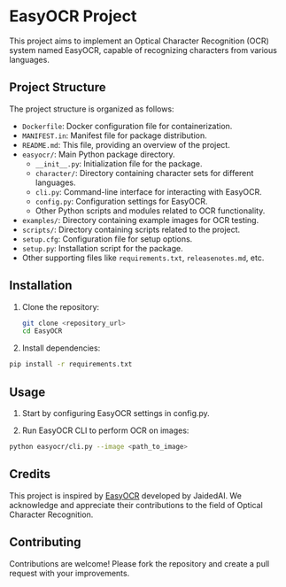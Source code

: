 # EasyOCR Project

This project aims to implement an Optical Character Recognition (OCR) system named EasyOCR, capable of recognizing characters from various languages.

## Project Structure

The project structure is organized as follows:

- `Dockerfile`: Docker configuration file for containerization.
- `MANIFEST.in`: Manifest file for package distribution.
- `README.md`: This file, providing an overview of the project.
- `easyocr/`: Main Python package directory.
  - `__init__.py`: Initialization file for the package.
  - `character/`: Directory containing character sets for different languages.
  - `cli.py`: Command-line interface for interacting with EasyOCR.
  - `config.py`: Configuration settings for EasyOCR.
  - Other Python scripts and modules related to OCR functionality.
- `examples/`: Directory containing example images for OCR testing.
- `scripts/`: Directory containing scripts related to the project.
- `setup.cfg`: Configuration file for setup options.
- `setup.py`: Installation script for the package.
- Other supporting files like `requirements.txt`, `releasenotes.md`, etc.

## Installation

1. Clone the repository:

   ```bash
   git clone <repository_url>
   cd EasyOCR
   ```
   
2. Install dependencies:

```bash
pip install -r requirements.txt
```

## Usage

1. Start by configuring EasyOCR settings in config.py.

2. Run EasyOCR CLI to perform OCR on images:
```bash
python easyocr/cli.py --image <path_to_image>
```

## Credits

This project is inspired by [EasyOCR](https://github.com/JaidedAI/EasyOCR) developed by JaidedAI. We acknowledge and appreciate their contributions to the field of Optical Character Recognition.

## Contributing

Contributions are welcome! Please fork the repository and create a pull request with your improvements.


   
